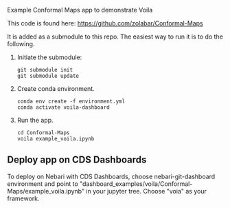 Example Conformal Maps app to demonstrate Voila

This code is found here: https://github.com/zolabar/Conformal-Maps

It is added as a submodule to this repo.  The easiest way to run it is to do the following.

1. Initiate the submodule:
    ```
    git submodule init
    git submodule update
    ```

2. Create conda environment. 
   
    ```
    conda env create -f environment.yml
    conda activate voila-dashboard

    ```

3. Run the app.
   ```
   cd Conformal-Maps
   voila example_voila.ipynb

   ```

## Deploy app on CDS Dashboards

To deploy on Nebari with CDS Dashboards, choose nebari-git-dashboard environment and point to  "dashboard_examples/voila/Conformal-Maps/example_voila.ipynb" in your jupyter tree.  Choose "voia" as your framework.
